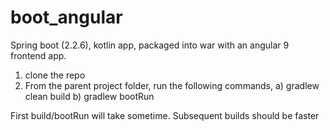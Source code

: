 # boot_angular
Spring boot (2.2.6), kotlin app, packaged into war with an angular 9 frontend app. 

1) clone the repo
2) From the parent project folder, run the following commands,
a) gradlew clean build
b) gradlew bootRun

First build/bootRun will take sometime. Subsequent builds should be faster
